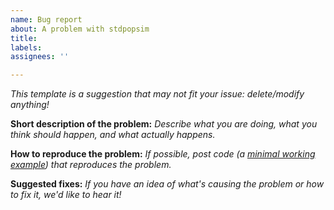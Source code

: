 ```yaml
---
name: Bug report
about: A problem with stdpopsim
title:
labels:
assignees: ''

---
```


*This template is a suggestion that may not fit your issue: delete/modify anything!*

**Short description of the problem:**
*Describe what you are doing, what you think should happen, and what actually happens.*

**How to reproduce the problem:**
*If possible, post code (a [minimal working example](https://en.wikipedia.org/wiki/Minimal_working_example))
that reproduces the problem.*

**Suggested fixes:**
*If you have an idea of what's causing the problem or how to fix it, we'd like to hear it!*
